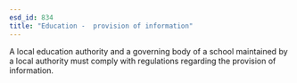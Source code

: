 ```yaml
---
esd_id: 834
title: "Education -  provision of information"
---
```


A local education authority and a governing body of a school maintained by a local authority must comply with regulations regarding the provision of information.

